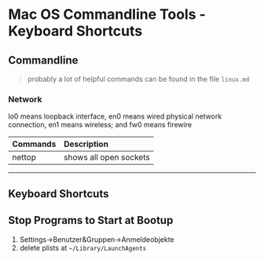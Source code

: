 # Mac OS Commandline Tools - Keyboard Shortcuts

## Commandline

> probably a lot of helpful commands can be found in the file `linux.md`

### Network

lo0 means loopback interface, 
en0 means wired physical network connection, 
en1 means wireless; and fw0 means firewire

| Commands                                    | Description
| :---                                        | :---
| nettop                                      | shows all open sockets


<hr>

## Keyboard Shortcuts

## Stop Programs to Start at Bootup

1. Settings->Benutzer&Gruppen->Anmeldeobjekte
2. delete plists at `~/Library/LaunchAgents`